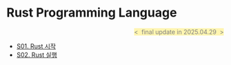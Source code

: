 # Rust Programming Language

<div align="right">
<span style="color:#808080; background-color:#fff5b1">&lt;&nbsp; final update in 2025.04.29 &nbsp;&gt;</span>
</div>

- [S01. Rust 시작   ][link-rust-s01]
- [S02. Rust 실행   ][link-rust-s02]

[link-rust-s01   ]: ./S01_00_Rust시작.md
[link-rust-s02   ]: ./S02_00_Rust실행.md
